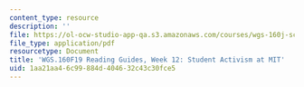 ```yaml
---
content_type: resource
description: ''
file: https://ol-ocw-studio-app-qa.s3.amazonaws.com/courses/wgs-160j-science-activism-gender-race-and-power-fall-2019/1aa21aa46c99884d404632c43c30fce5_MITWGS_160F19_Wk12ReadingGuide.pdf
file_type: application/pdf
resourcetype: Document
title: 'WGS.160F19 Reading Guides, Week 12: Student Activism at MIT'
uid: 1aa21aa4-6c99-884d-4046-32c43c30fce5
---
```

